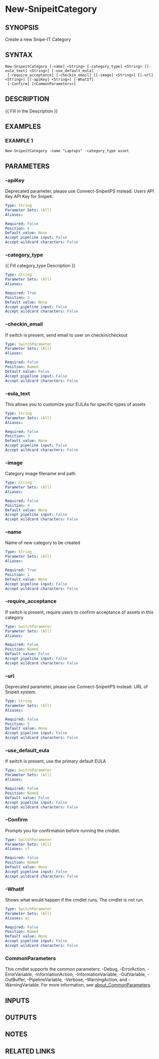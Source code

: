 ﻿---
external help file: SnipeitPS-help.xml
Module Name: snipeitps
online version:
schema: 2.0.0
---

# New-SnipeitCategory

## SYNOPSIS
Create a new Snipe-IT Category

## SYNTAX

```
New-SnipeitCategory [-name] <String> [-category_type] <String> [[-eula_text] <String>] [-use_default_eula]
 [-require_acceptance] [-checkin_email] [[-image] <String>] [[-url] <String>] [[-apiKey] <String>] [-WhatIf]
 [-Confirm] [<CommonParameters>]
```

## DESCRIPTION
{{ Fill in the Description }}

## EXAMPLES

### EXAMPLE 1
```
New-SnipeitCategory -name "Laptops" -category_type asset
```

## PARAMETERS

### -apiKey
Deprecated parameter, please use Connect-SnipeitPS instead.
Users API Key API Key for Snipeit.

```yaml
Type: String
Parameter Sets: (All)
Aliases:

Required: False
Position: 6
Default value: None
Accept pipeline input: False
Accept wildcard characters: False
```

### -category_type
{{ Fill category_type Description }}

```yaml
Type: String
Parameter Sets: (All)
Aliases:

Required: True
Position: 2
Default value: None
Accept pipeline input: False
Accept wildcard characters: False
```

### -checkin_email
If switch is present, send email to user on checkin/checkout

```yaml
Type: SwitchParameter
Parameter Sets: (All)
Aliases:

Required: False
Position: Named
Default value: False
Accept pipeline input: False
Accept wildcard characters: False
```

### -eula_text
This allows you to customize your EULAs for specific types of assets

```yaml
Type: String
Parameter Sets: (All)
Aliases:

Required: False
Position: 3
Default value: None
Accept pipeline input: False
Accept wildcard characters: False
```

### -image
Category image filename and path

```yaml
Type: String
Parameter Sets: (All)
Aliases:

Required: False
Position: 4
Default value: None
Accept pipeline input: False
Accept wildcard characters: False
```

### -name
Name of new category to be created

```yaml
Type: String
Parameter Sets: (All)
Aliases:

Required: True
Position: 1
Default value: None
Accept pipeline input: False
Accept wildcard characters: False
```

### -require_acceptance
If switch is present, require users to confirm acceptance of assets in this category

```yaml
Type: SwitchParameter
Parameter Sets: (All)
Aliases:

Required: False
Position: Named
Default value: False
Accept pipeline input: False
Accept wildcard characters: False
```

### -url
Deprecated parameter, please use Connect-SnipeitPS instead.
URL of Snipeit system.

```yaml
Type: String
Parameter Sets: (All)
Aliases:

Required: False
Position: 5
Default value: None
Accept pipeline input: False
Accept wildcard characters: False
```

### -use_default_eula
If switch is present, use the primary default EULA

```yaml
Type: SwitchParameter
Parameter Sets: (All)
Aliases:

Required: False
Position: Named
Default value: False
Accept pipeline input: False
Accept wildcard characters: False
```

### -Confirm
Prompts you for confirmation before running the cmdlet.

```yaml
Type: SwitchParameter
Parameter Sets: (All)
Aliases: cf

Required: False
Position: Named
Default value: None
Accept pipeline input: False
Accept wildcard characters: False
```

### -WhatIf
Shows what would happen if the cmdlet runs.
The cmdlet is not run.

```yaml
Type: SwitchParameter
Parameter Sets: (All)
Aliases: wi

Required: False
Position: Named
Default value: None
Accept pipeline input: False
Accept wildcard characters: False
```

### CommonParameters
This cmdlet supports the common parameters: -Debug, -ErrorAction, -ErrorVariable, -InformationAction, -InformationVariable, -OutVariable, -OutBuffer, -PipelineVariable, -Verbose, -WarningAction, and -WarningVariable. For more information, see [about_CommonParameters](http://go.microsoft.com/fwlink/?LinkID=113216).

## INPUTS

## OUTPUTS

## NOTES

## RELATED LINKS
